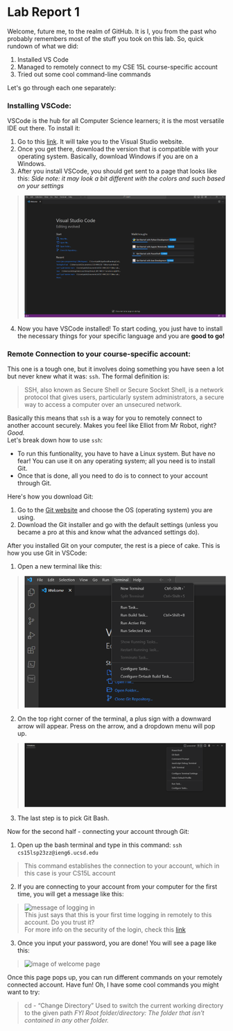# Lab Report 1

Welcome, future me, to the realm of GitHub. It is I, you from the past who probably remembers most of the stuff you took on this lab. So, quick rundown of what we did:
1. Installed VS Code
2. Managed to remotely connect to my CSE 15L course-specific account
3. Tried out some cool command-line commands

Let's go through each one separately:

### Installing VSCode:
VSCode is the hub for all Computer Science learners; it is the most versatile IDE out there. To install it:
1. Go to this [link][id1]. It will take you to the Visual Studio website.
2. Once you get there, download the version that is compatible with your operating system. Basically, download Windows if you are on a Windows.
3. After you install VSCode, you should get sent to a page that looks like this: 
*Side note: it may look a bit different with the colors and such based on your settings*
>![VSCode home page](VSCodePage.png)
4. Now you have VSCode installed! To start coding, you just have to install the necessary things for your specific language and you are **good to go!**


### Remote Connection to your course-specific account:
This one is a tough one, but it involves doing something you have seen a lot but never knew what it was: ```ssh```. The formal definition is:  
> SSH, also known as Secure Shell or Secure Socket Shell, is a network protocol that gives users, particularly system administrators, a secure way to access a computer over an unsecured network.

Basically this means that ```ssh``` is a way for you to remotely connect to another account securely. Makes you feel like Elliot from Mr Robot, right? *Good.*  
Let's break down how to use ```ssh```:
* To run this funtionality, you have to have a Linux system. But have no fear! You can use it on any operating system; all you need is to install Git. 
* Once that is done, all you need to do is to connect to your account through Git.

Here's how you download Git:
1. Go to the [Git website][id2] and choose the OS (operating system) you are using.
2. Download the Git installer and go with the default settings (unless you became a pro at this and know what the advanced settings do).

After you installed Git on your computer, the rest is a piece of cake. This is how you use Git in VSCode:
1. Open a new terminal like this:
>![pic of terminal tab](TerminalOnVSCode.png)
2. On the top right corner of the terminal, a plus sign with a downward arrow will appear. Press on the arrow, and a dropdown menu will pop up. 
>![pic of dropdown menu](TerminalDropDown.png)
3. The last step is to pick Git Bash.

Now for the second half - connecting your account through Git:
1. Open up the bash terminal and type in this command:
```ssh cs15lsp23zz@ieng6.ucsd.edu```
>This command establishes the connection to your account, which in this case is your CS15L account
2. If you are connecting to your account from your computer for the first time, you will get a message like this:  
>![message of logging in](MessageFromFirstLogin.png)  
>This just says that this is your first time logging in remotely to this account. Do you trust it?  
>For more info on the security of the login, check this [link][id3]
3. Once you input your password, you are done! You will see a page like this:
>![image of welcome page](WelcomePageForSSH.png)

Once this page pops up, you can run different commands on your remotely connected account. Have fun!
Oh, I have some cool commands you might want to try:
>cd <path> - “Change Directory” Used to switch the
current working directory to the given path *FYI Root folder/directory: The folder that isn't contained in any
other folder.* 
>



[id1]:https://code.visualstudio.com/
[id2]:https://git-scm.com/downloads
[id3]:https://superuser.com/questions/421074/ssh-the-authenticity-of-host-host-cant-be-established/421084#421084
